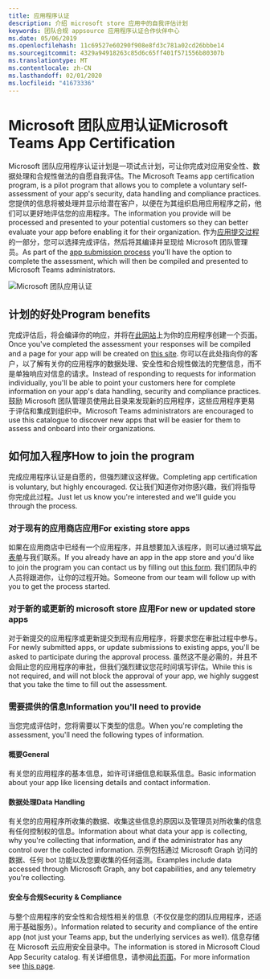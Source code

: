 ```yaml
---
title: 应用程序认证
description: 介绍 microsoft store 应用中的自我评估计划
keywords: 团队合规 appsource 应用程序认证合作伙伴中心
ms.date: 05/06/2019
ms.openlocfilehash: 11c69527e60290f908e8fd3c781a02cd26bbbe14
ms.sourcegitcommit: 4329a94918263c85d6c65ff401f571556b80307b
ms.translationtype: MT
ms.contentlocale: zh-CN
ms.lasthandoff: 02/01/2020
ms.locfileid: "41673336"
---
```

# <a name="microsoft-teams-app-certification"></a><span data-ttu-id="5add4-104">Microsoft 团队应用认证</span><span class="sxs-lookup"><span data-stu-id="5add4-104">Microsoft Teams App Certification</span></span>

<span data-ttu-id="5add4-105">Microsoft 团队应用程序认证计划是一项试点计划，可让你完成对应用安全性、数据处理和合规性做法的自愿自我评估。</span><span class="sxs-lookup"><span data-stu-id="5add4-105">The Microsoft Teams app certification program, is a pilot program that allows you to complete a voluntary self-assessment of your app's security, data handling and compliance practices.</span></span> <span data-ttu-id="5add4-106">您提供的信息将被处理并显示给潜在客户，以便在为其组织启用应用程序之前，他们可以更好地评估您的应用程序。</span><span class="sxs-lookup"><span data-stu-id="5add4-106">The information you provide will be processed and presented to your potential customers so they can better evaluate your app before enabling it for their organization.</span></span> <span data-ttu-id="5add4-107">作为[应用提交过程](~/concepts/deploy-and-publish/apps-publish.md)的一部分，您可以选择完成评估，然后将其编译并呈现给 Microsoft 团队管理员。</span><span class="sxs-lookup"><span data-stu-id="5add4-107">As part of the [app submission process](~/concepts/deploy-and-publish/apps-publish.md) you'll have the option to complete the assessment, which will then be compiled and presented to Microsoft Teams administrators.</span></span>

![Microsoft 团队应用认证](~/assets/images/self-assessment.png)

## <a name="program-benefits"></a><span data-ttu-id="5add4-109">计划的好处</span><span class="sxs-lookup"><span data-stu-id="5add4-109">Program benefits</span></span>

<span data-ttu-id="5add4-110">完成评估后，将会编译你的响应，并将在[此网站](https://aka.ms/AppCertification)上为你的应用程序创建一个页面。</span><span class="sxs-lookup"><span data-stu-id="5add4-110">Once you've completed the assessment your responses will be compiled and a page for your app will be created on [this site](https://aka.ms/AppCertification).</span></span> <span data-ttu-id="5add4-111">你可以在此处指向你的客户，以了解有关你的应用程序的数据处理、安全性和合规性做法的完整信息，而不是单独响应对信息的请求。</span><span class="sxs-lookup"><span data-stu-id="5add4-111">Instead of responding to requests for information individually, you'll be able to point your customers here for complete information on your app's data handling, security and compliance practices.</span></span> <span data-ttu-id="5add4-112">鼓励 Microsoft 团队管理员使用此目录来发现新的应用程序，这些应用程序更易于评估和集成到组织中。</span><span class="sxs-lookup"><span data-stu-id="5add4-112">Microsoft Teams administrators are encouraged to use this catalogue to discover new apps that will be easier for them to assess and onboard into their organizations.</span></span>

## <a name="how-to-join-the-program"></a><span data-ttu-id="5add4-113">如何加入程序</span><span class="sxs-lookup"><span data-stu-id="5add4-113">How to join the program</span></span>

<span data-ttu-id="5add4-114">完成应用程序认证是自愿的，但强烈建议这样做。</span><span class="sxs-lookup"><span data-stu-id="5add4-114">Completing app certification is voluntary, but highly encouraged.</span></span> <span data-ttu-id="5add4-115">仅让我们知道你对你感兴趣，我们将指导你完成此过程。</span><span class="sxs-lookup"><span data-stu-id="5add4-115">Just let us know you're interested and we'll guide you through the process.</span></span>

### <a name="for-existing-store-apps"></a><span data-ttu-id="5add4-116">对于现有的应用商店应用</span><span class="sxs-lookup"><span data-stu-id="5add4-116">For existing store apps</span></span>

<span data-ttu-id="5add4-117">如果在应用商店中已经有一个应用程序，并且想要加入该程序，则可以通过填写[此表单](https://forms.office.com/Pages/ResponsePage.aspx?id=v4j5cvGGr0GRqy180BHbR3oKPRKv815GlRdzCCYPJGZUOUgzSUtFNU8yOFpYR0oyWElHVkxHODhQUyQlQCN0PWcu)与我们联系。</span><span class="sxs-lookup"><span data-stu-id="5add4-117">If you already have an app in the app store and you'd like to join the program you can contact us by filling out [this form](https://forms.office.com/Pages/ResponsePage.aspx?id=v4j5cvGGr0GRqy180BHbR3oKPRKv815GlRdzCCYPJGZUOUgzSUtFNU8yOFpYR0oyWElHVkxHODhQUyQlQCN0PWcu).</span></span> <span data-ttu-id="5add4-118">我们团队中的人员将跟进你，让你的过程开始。</span><span class="sxs-lookup"><span data-stu-id="5add4-118">Someone from our team will follow up with you to get the process started.</span></span>

### <a name="for-new-or-updated-store-apps"></a><span data-ttu-id="5add4-119">对于新的或更新的 microsoft store 应用</span><span class="sxs-lookup"><span data-stu-id="5add4-119">For new or updated store apps</span></span>

<span data-ttu-id="5add4-120">对于新提交的应用程序或更新提交到现有应用程序，将要求您在审批过程中参与。</span><span class="sxs-lookup"><span data-stu-id="5add4-120">For newly submitted apps, or update submissions to existing apps, you'll be asked to participate during the approval process.</span></span> <span data-ttu-id="5add4-121">虽然这不是必需的，并且不会阻止您的应用程序的审批，但我们强烈建议您花时间填写评估。</span><span class="sxs-lookup"><span data-stu-id="5add4-121">While this is not required, and will not block the approval of your app, we highly suggest that you take the time to fill out the assessment.</span></span>

### <a name="information-youll-need-to-provide"></a><span data-ttu-id="5add4-122">需要提供的信息</span><span class="sxs-lookup"><span data-stu-id="5add4-122">Information you'll need to provide</span></span>

<span data-ttu-id="5add4-123">当您完成评估时，您将需要以下类型的信息。</span><span class="sxs-lookup"><span data-stu-id="5add4-123">When you're completing the assessment, you'll need the following types of information.</span></span>

#### <a name="general"></a><span data-ttu-id="5add4-124">概要</span><span class="sxs-lookup"><span data-stu-id="5add4-124">General</span></span>

<span data-ttu-id="5add4-125">有关您的应用程序的基本信息，如许可详细信息和联系信息。</span><span class="sxs-lookup"><span data-stu-id="5add4-125">Basic information about your app like licensing details and contact information.</span></span>

#### <a name="data-handling"></a><span data-ttu-id="5add4-126">数据处理</span><span class="sxs-lookup"><span data-stu-id="5add4-126">Data Handling</span></span>

<span data-ttu-id="5add4-127">有关您的应用程序所收集的数据、收集这些信息的原因以及管理员对所收集的信息有任何控制权的信息。</span><span class="sxs-lookup"><span data-stu-id="5add4-127">Information about what data your app is collecting, why you're collecting that information, and if the administrator has any control over the collected information.</span></span> <span data-ttu-id="5add4-128">示例包括通过 Microsoft Graph 访问的数据、任何 bot 功能以及您要收集的任何遥测。</span><span class="sxs-lookup"><span data-stu-id="5add4-128">Examples include data accessed through Microsoft Graph, any bot capabilities, and any telemetry you're collecting.</span></span>

#### <a name="security--compliance"></a><span data-ttu-id="5add4-129">安全与合规</span><span class="sxs-lookup"><span data-stu-id="5add4-129">Security & Compliance</span></span>

<span data-ttu-id="5add4-130">与整个应用程序的安全性和合规性相关的信息（不仅仅是您的团队应用程序，还适用于基础服务）。</span><span class="sxs-lookup"><span data-stu-id="5add4-130">Information related to security and compliance of the entire app (not just your Teams app, but the underlying services as well).</span></span> <span data-ttu-id="5add4-131">信息存储在 Microsoft 云应用安全目录中。</span><span class="sxs-lookup"><span data-stu-id="5add4-131">The information is stored in Microsoft Cloud App Security catalog.</span></span> <span data-ttu-id="5add4-132">有关详细信息，请参阅[此页面](/cloud-app-security/attest-your-app)。</span><span class="sxs-lookup"><span data-stu-id="5add4-132">For more information see [this page](/cloud-app-security/attest-your-app).</span></span>
